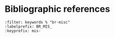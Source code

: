 # Bibliographic references
```{bibliography}
:filter: keywords % "br-misc" 
:labelprefix: BR_MIS_
:keyprefix: mis-
```